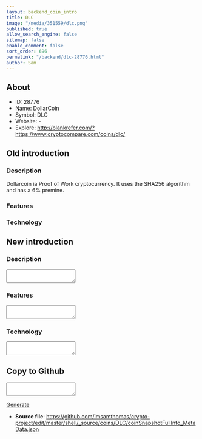```yaml
---
layout: backend_coin_intro
title: DLC
image: "/media/351559/dlc.png"
published: true
allow_search_engine: false
sitemap: false
enable_comment: false
sort_order: 696
permalink: "/backend/dlc-28776.html"
author: Sam
---
```


## About

- ID: 28776
- Name: DollarCoin
- Symbol: DLC
- Website: -
- Explore: http://blankrefer.com/?https://www.cryptocompare.com/coins/dlc/


## Old introduction

### Description

<p>Dollarcoin ia Proof of Work cryptocurrency. It uses the SHA256 algorithm and has a 6% premine.</p>

### Features


### Technology




## New introduction


### Description
<textarea id="meta_description" name="description"></textarea>

### Features
<textarea id="meta_features" name="features"></textarea>

### Technology
<textarea id="meta_technology" name="technology"></textarea>


## Copy to Github

<textarea id="coinsnapshotfullinfo_metadata"></textarea>

<a href="#gen" onclick="generateMetaDatJson()">Generate</a>

- **Source file**: <a href="https://github.com/imsamthomas/crypto-project/edit/master/shell/_source/coins/DLC/coinSnapshotFullInfo_MetaData.json">https://github.com/imsamthomas/crypto-project/edit/master/shell/_source/coins/DLC/coinSnapshotFullInfo_MetaData.json</a>

